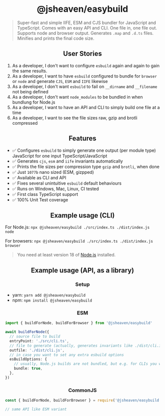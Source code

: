 <h1 align="center">@jsheaven/easybuild</h1>

> Super-fast and simple IIFE, ESM and CJS bundler for JavaScript and TypeScript. Comes with an easy API and CLI. One file in, one file out. Supports node and browser output. Generates `.map` and `.d.ts` files. Minifies and prints the final code size.

<h2 align="center">User Stories</h2>

1. As a developer, I don't want to configure `esbuild` again and again to gain the same results.
2. As a developer, I want to have `esbuild` configured to bundle for `browser` or `node` and generate `CJS`, `ESM` and `IIFE` likewise
3. As a developer, I don't want `esbuild` to fail on `__dirname` and `__filename` not being defined
4. As a developer, I don't want `node_modules` to be bundled in when bundlung for Node.js
5. As a developer, I want to have an API and CLI to simply build one file at a time
6. As a developer, I want to see the file sizes raw, gzip and brotli compressed

<h2 align="center">Features</h2>

- ✅ Configures `esbuild` to simply generate one output (per module type) JavaScript for one input TypeScript/JavaScript
- ✅ Generates `cjs`, `esm` and `iife` invariants automatically
- ✅ Prints the file sizes per compression type `gzip` and `brotli`, when done
- ✅ Just `1077b` nano sized (ESM, gizpped)
- ✅ Available as CLI and API
- ✅ Fixes several unintuitive `esbuild` default behaviours
- ✅ Runs on Windows, Mac, Linux, CI tested
- ✅ First class TypeScript support
- ✅ 100% Unit Test coverage

<h2 align="center">Example usage (CLI)</h2>

For Node.js:
`npx @jsheaven/easybuild ./src/index.ts ./dist/index.js node`

For browsers:
`npx @jsheaven/easybuild ./src/index.ts ./dist/index.js browser`

> You need at least version 18 of [Node.js](https://www.nodejs.org) installed.

<h2 align="center">Example usage (API, as a library)</h2>

<h3 align="center">Setup</h2>

- yarn: `yarn add @jsheaven/easybuild`
- npm: `npm install @jsheaven/easybuild`

<h3 align="center">ESM</h2>

```ts
import { buildForNode, buildForBrowser } from '@jsheaven/easybuild'

await buildForNode({
  // source file to build
  entryPoint: './src/cli.ts',
  // file to generate (actually, generates invariants like ./dist/cli.iife.js, etc.)
  outfile: './dist/cli.js',
  // in case you want to set any extra esbuild options
  esBuildOptions: {
    // usually, Node.js builds are not bundled, but e.g. for CLIs you want that
    bundle: true,
  },
})
```

<h3 align="center">CommonJS</h2>

```ts
const { buildForNode, buildForBrowser } = require('@jsheaven/easybuild')

// same API like ESM variant
```
